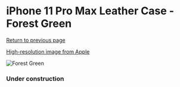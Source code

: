 # iPhone 11 Pro Max Leather Case - Forest Green

[Return to previous page](/iphone_11)

[High-resolution image from Apple](https://store.storeimages.cdn-apple.com/8756/as-images.apple.com/is/MX0C2?wid=4500&hei=4500&fmt=png)

<div style="width: 384px"><img src="/everyphone/MX0C2.png" alt="Forest Green"></div>

### Under construction
